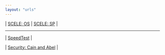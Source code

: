 ```yaml
---
layout: "urls"
---
```


| [SCELE: OS](https://scele.cs.ui.ac.id/course/view.php?id=3020) | [SCELE: SP](https://scele.cs.ui.ac.id/course/view.php?id=2975) |

<hr>

| [SpeedTest](https://www.comparitech.com/internet-providers/speed-test/) |

| [Security: Cain and Abel](https://www.youtube.com/watch?v=EGlq6J1E7no) |


